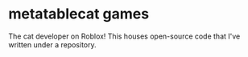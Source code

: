 # metatablecat games

The cat developer on Roblox! This houses open-source code that I've written under a repository.